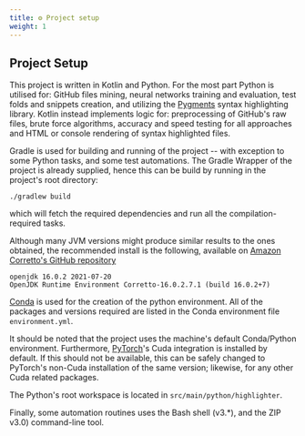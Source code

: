 ```yaml
---
title: ⚙️ Project setup
weight: 1
---
```


## Project Setup

This project is written in Kotlin and Python. For the most part Python is utilised for:
GitHub files mining, neural networks training and evaluation, test folds and snippets creation,
and utilizing the [Pygments](https://pygments.org) syntax highlighting library.
Kotlin instead implements logic for: preprocessing of GitHub's raw files, brute force algorithms, accuracy
and speed testing for all approaches and HTML or console rendering of syntax highlighted files.

Gradle is used for building and running of the project -- with exception to some Python tasks,
and some test automations. The Gradle Wrapper of the project is already supplied, hence this can be
build by running in the project's root directory:

```shell
./gradlew build
```

which will fetch the required dependencies and run all the compilation-required tasks.

Although many JVM versions might produce similar results to the ones obtained, the
recommended install is the following, available on
[Amazon Corretto's GitHub repository](https://github.com/corretto/corretto-jdk/releases)

```
openjdk 16.0.2 2021-07-20
OpenJDK Runtime Environment Corretto-16.0.2.7.1 (build 16.0.2+7)
```

[Conda](https://conda.io) is used for the creation of the python environment. All of the packages
and versions required are listed in the Conda environment file `environment.yml`.

It should be noted that the project uses the machine's default Conda/Python environment.
Furthermore, [PyTorch](https://pytorch.org)'s Cuda integration is installed by default. If this should not be available,
this can be safely changed to PyTorch's non-Cuda installation of the same version; likewise, for any other
Cuda related packages.

The Python's root workspace is located in `src/main/python/highlighter`.

Finally, some automation routines uses the Bash shell (v3.*), and the ZIP v3.0) command-line tool.
